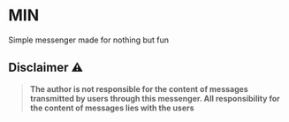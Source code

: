 # MIN
Simple messenger made for nothing but fun

## Disclaimer ⚠️
> **The author is not responsible for the content of messages transmitted by users through this messenger. All responsibility for the content of messages lies with the users**
